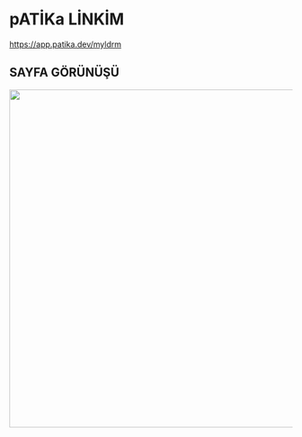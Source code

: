 # pATİKa LİNKİM

https://app.patika.dev/myldrm

## SAYFA GÖRÜNÜŞÜ

<img src ="https://www.hizliresim.com/ojhlrhs" align="bot" width="600" heigh="600">
